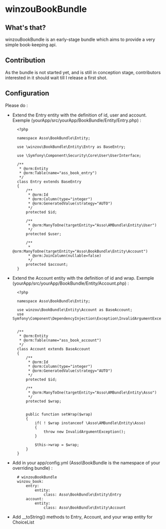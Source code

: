 winzouBookBundle
=================

What's that?
-------------

winzouBookBundle is an early-stage bundle which aims to provide a very simple book-keeping api.

Contribution
-------------

As the bundle is not started yet, and is still in conception stage, contributors interested in it should wait till I release a first shot.

Configuration
-------------

Please do :

* Extend the Entry entity with the definition of id, user and account. Exemple (yourApp/src/yourApp/BookBundle/Entity/Entry.php) :

		<?php
		
		namespace Asso\BookBundle\Entity;
		
		use \winzou\BookBundle\Entity\Entry as BaseEntry;
		
		use \Symfony\Component\Security\Core\User\UserInterface;
		
		/**
		 * @orm:Entity
		 * @orm:Table(name="ass_book_entry")
		 */
		class Entry extends BaseEntry
		{
		    /**
		     * @orm:Id
		     * @orm:Column(type="integer")
		     * @orm:GeneratedValue(strategy="AUTO")
		     */
		    protected $id;
		    
		    /**
		     * @orm:ManyToOne(targetEntity="Asso\AMBundle\Entity\User")
		     */
		    protected $user;
		    
		    /**
		     * @orm:ManyToOne(targetEntity="Asso\BookBundle\Entity\Account")
		     * @orm:JoinColumn(nullable=false)
		     */
		    protected $account;
		}

* Extend the Account entity with the definition of id and wrap. Exemple (yourApp/src/yourApp/BookBundle/Entity/Account.php) :

		<?php
		
		namespace Asso\BookBundle\Entity;
		
		use winzou\BookBundle\Entity\Account as BaseAccount;
		use Symfony\Component\DependencyInjection\Exception\InvalidArgumentException;
		
		
		/**
		 * @orm:Entity
		 * @orm:Table(name="ass_book_account")
		 */
		class Account extends BaseAccount
		{
		    /**
		     * @orm:Id
		     * @orm:Column(type="integer")
		     * @orm:GeneratedValue(strategy="AUTO")
		     */
		    protected $id;
		    
		    /**
		     * @orm:ManyToOne(targetEntity="Asso\AMBundle\Entity\Asso")
		     */
		    protected $wrap;
		    
		    
		    public function setWrap($wrap)
		    {
		        if( ! $wrap instanceof \Asso\AMBundle\Entity\Asso)
		        {
		            throw new InvalidArgumentException();
		        }
		        
		        $this->wrap = $wrap;
		    }
		}

* Add in your app/config.yml (Asso\BookBundle is the namespace of your overriding bundle) :

		# winzouBookBundle
		winzou_book:
		    entry:
		        entity:
		            class: Asso\BookBundle\Entity\Entry
		    account:
		        entity:
		            class: Asso\BookBundle\Entity\Account

* Add __toString() methods to Entry, Account, and your wrap entity for ChoiceList